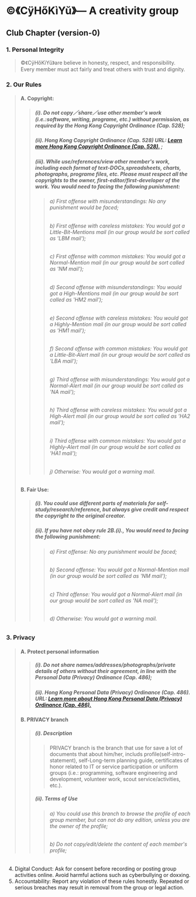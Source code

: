 # ©️《CÿHőKìYŭ》— A creativity group

## Club Chapter (version-0)
### 1. Personal Integrity
> ©️《CÿHőKìYŭ》are believe in honesty, respect, and responsibility. Every member must act fairly and treat others with trust and dignity.
### 2. Our Rules
> #### A. Copyright:
>> ##### (i). Do not copy／share／use other member's work (i.e.:software, writing, programe, etc.) without permission, as required by the Hong Kong Copyright Ordinance (Cap. 528);
>> ##### (ii). Hong Kong Copyright Ordinance (Cap. 528) URL: [Learn more Hong Kong Copyright Ordinance (Cap. 528).](https://www.elegislation.gov.hk/hk/cap528) ;
>> ##### (iii). While use/references/view other member's work, including each format of text-DOCs,spreadsheets, charts, photographs, programe files, etc. Please must respect all the copyrights to the owner, first-editor/first-developer of the work. You would need to facing the following punishment:
>>> ###### a) First offense with misunderstandings: No any punishment would be faced;
>>> ###### b) First offense with careless mistakes: You would got a Little-Bit-Mentions mail (in our group would be sort called as 'LBM mail');
>>> ###### c) First offense with common mistakes: You would got a Normal-Mention mail (in our group would be sort called as 'NM mail');
>>> ###### d) Second offense with misunderstandings: You would got a High-Mentions mail (in our group would be sort called as 'HM2 mail');
>>> ###### e) Second offense with careless mistakes: You would got a Highly-Mention mail (in our group would be sort called as 'HM1 mail');
>>> ###### f) Second offense with common mistakes: You would got a Little-Bit-Alert mail (in our group would be sort called as 'LBA mail');
>>> ###### g) Third offense with misunderstandings: You would got a Normal-Alert mail (in our group would be sort called as 'NA mail');
>>> ###### h) Third offense with careless mistakes: You would got a High-Alert mail (in our group would be sort called as 'HA2 mail');
>>> ###### i) Third offense with common mistakes: You would got a Highly-Alert mail (in our group would be sort called as 'HA1 mail');
>>> ###### j) Otherwise: You would got a warning mail.
> #### B. Fair Use:
>> ##### (i). You could use different parts of materials for self-study/research/reference, but always give credit and respect the copyright to the original creator.
>> ##### (ii). If you have not obey rule 2B.(i)., You would need to facing the following punishment:
>>> ###### a) First offense: No any punishment would be faced;
>>> ###### b) Second offense: You would got a Normal-Mention mail (in our group would be sort called as 'NM mail');
>>> ###### c) Third offense: You would got a Normal-Alert mail (in our group would be sort called as 'NA mail');
>>> ###### d) Otherwise: You would got a warning mail.
### 3. Privacy
> #### A. Protect personal information
>> ##### (i). Do not share names/addresses/photographs/private details of others without their agreement, in line with the Personal Data (Privacy) Ordinance (Cap. 486);
>> ##### (ii). Hong Kong Personal Data (Privacy) Ordinance (Cap. 486). URL: [Learn more about Hong Kong Personal Data (Privacy) Ordinance (Cap. 486).](https://www.elegislation.gov.hk/hk/cap486)
> #### B. PRIVACY branch
>> ##### (i). Description
>>> PRIVACY branch is the branch that use for save a lot of documents that about him/her, includs profile(self-intro-statement), self-Long-term planning guide, certificates of honor related to IT or service participation or uniform groups (i.e.: programming, software engineering and development, volunteer work, scout service/activities, etc.).
>> ##### (ii). Terms of Use
>>> ###### a) You could use this branch to browse the profile of each group member, but can not do any edition, unless you are the owner of the profile;
>>> ###### b) Do not copy/edit/delete the content of each member's profile;
4. Digital Conduct: Ask for consent before recording or posting group activities online. Avoid harmful actions such as cyberbullying or doxxing.  
5. Accountability: Report any violation of these rules honestly. Repeated or serious breaches may result in removal from the group or legal action.  
